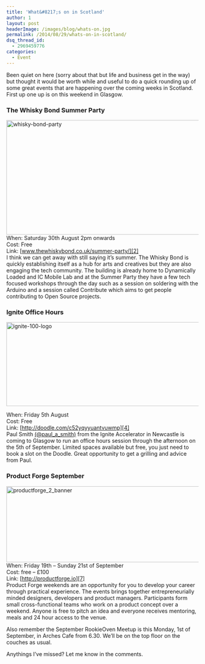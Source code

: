 ```yaml
---
title: 'What&#8217;s on in Scotland'
author: 1
layout: post
headerImage: /images/blog/whats-on.jpg
permalink: /2014/08/29/whats-on-in-scotland/
dsq_thread_id:
  - 2969459776
categories:
  - Event
---
```

Been quiet on here (sorry about that but life and business get in the way) but thought it would be worth while and useful to do a quick rounding up of some great events that are happening over the coming weeks in Scotland. First up one up is on this weekend in Glasgow.

### The Whisky Bond Summer Party

[<img class="alignnone size-full wp-image-13748" alt="whisky-bond-party" src="http://rookieoven.com/wp-content/uploads/2014/08/whisky-bond-party.png" width="550" height="300" />][1]  
When: Saturday 30th August 2pm onwards  
Cost: Free  
Link: [www.thewhiskybond.co.uk/summer-party/][2]  
I think we can get away with still saying it&#8217;s summer. The Whisky Bond is quickly establishing itself as a hub for arts and creatives but they are also engaging the tech community. The building is already home to Dynamically Loaded and IC Mobile Lab and at the Summer Party they have a few tech focused workshops through the day such as a session on soldering with the Arduino and a session called Contribute which aims to get people contributing to Open Source projects.

### Ignite Office Hours

[<img class="alignnone size-full wp-image-13754" alt="ignite-100-logo" src="http://rookieoven.com/wp-content/uploads/2014/08/ignite-100-logo1.png" width="550" height="220" />][3]

When: Friday 5th August  
Cost: Free  
Link: [http://doodle.com/c52yqyyuantvuwmp][4]  
Paul Smith [(@paul\_a\_smith)][5] from the Ignite Accelerator in Newcastle is coming to Glasgow to run an office hours session through the afternoon on the 5th of September. Limited spaces available but free, you just need to book a slot on the Doodle. Great opportunity to get a grilling and advice from Paul.

### Product Forge September

[<img class="alignnone size-full wp-image-13751" alt="productforge_2_banner" src="http://rookieoven.com/wp-content/uploads/2014/08/productforge_2_banner.jpg" width="550" height="199" />][6]  
When: Friday 19th &#8211; Sunday 21st of September  
Cost: free &#8211; £100  
Link: [http://productforge.io][7]  
Product Forge weekends are an opportunity for you to develop your career through practical experience. The events brings together entrepreneurially minded designers, developers and product managers. Participants form small cross-functional teams who work on a product concept over a weekend. Anyone is free to pitch an idea and everyone receives mentoring, meals and 24 hour access to the venue.

Also remember the September RookieOven Meetup is this Monday, 1st of September, in Arches Cafe from 6.30. We&#8217;ll be on the top floor on the couches as usual.

Anythings I&#8217;ve missed? Let me know in the comments.

 [1]: http://rookieoven.com/wp-content/uploads/2014/08/whisky-bond-party.png
 [2]: http://www.thewhiskybond.co.uk/summer-party/
 [3]: http://rookieoven.com/wp-content/uploads/2014/08/ignite-100-logo1.png
 [4]: http://doodle.com/c52yqyyuantvuwmp "Ignite Office Hours"
 [5]: http://twitter.com/paul_a_smith "Paul Smith Twitter"
 [6]: http://rookieoven.com/wp-content/uploads/2014/08/productforge_2_banner.jpg
 [7]: http://productforge.io/
